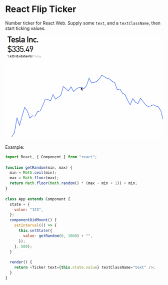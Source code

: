 # React Flip Ticker

Number ticker for React Web. Supply some `text`, and a `textClassName`, then start ticking values.

![](./TickerTicker.gif)

Example:

```js
import React, { Component } from "react";

function getRandom(min, max) {
  min = Math.ceil(min);
  max = Math.floor(max);
  return Math.floor(Math.random() * (max - min + 1)) + min;
}

class App extends Component {
  state = {
    value: "123",
  };
  componentDidMount() {
    setInterval(() => {
      this.setState({
        value: getRandom(0, 1000) + "",
      });
    }, 500);
  }

  render() {
    return <Ticker text={this.state.value} textClassName="text" />;
  }
}
```
